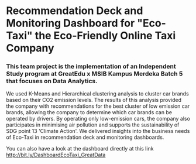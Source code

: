 # Recommendation Deck and Monitoring Dashboard for "Eco-Taxi" the Eco-Friendly Online Taxi Company

### This team project is the implementation of an Independent Study program at GreatEdu x MSIB Kampus Merdeka Batch 5 that focuses on Data Analytics. 

We used K-Means and Hierarchical clustering analysis to cluster car brands based on their CO2 emission levels. The results of this analysis provided the company with recommendations for the best cluster of low emission car brands, allowing the company to determine which car brands can be operated by drivers. By operating only low-emission cars, the company also participates in minimising air pollution and supports the sustainability of SDG point 13 'Climate Action'. We delivered insights into the business needs of Eco-Taxi in recommendation deck and monitoring dashboards.

You can also have a look at the dashboard directly at this link http://bit.ly/DashboardEcoTaxi_GreatData 
